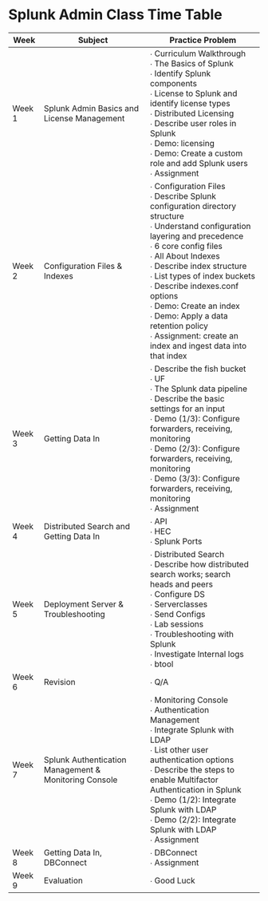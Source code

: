 # Splunk Admin Class Time Table

| Week   | Subject                                               | Practice Problem                                                                                                                                                                                                                                                                                                                                                                                                          |
| ------ | ----------------------------------------------------- | ------------------------------------------------------------------------------------------------------------------------------------------------------------------------------------------------------------------------------------------------------------------------------------------------------------------------------------------------------------------------------------------------------------------------- |
| Week 1 | Splunk Admin Basics and License Management            | ∙ Curriculum Walkthrough<br>∙ The Basics of Splunk<br>∙ Identify Splunk components<br>∙ License to Splunk and identify license types<br>∙ Distributed Licensing<br>∙ Describe user roles in Splunk<br>∙ Demo: licensing<br>∙ Demo: Create a custom role and add Splunk users<br>∙ Assignment                                                                                                                              |
| Week 2 | Configuration Files & Indexes                         | ∙ Configuration Files<br>∙ Describe Splunk configuration directory structure<br>∙ Understand configuration layering and precedence<br>∙ 6 core config files<br>∙ All About Indexes<br>∙ Describe index structure<br>∙ List types of index buckets<br>∙ Describe indexes.conf options<br>∙ Demo: Create an index<br>∙ Demo: Apply a data retention policy<br>∙ Assignment: create an index and ingest data into that index |
| Week 3 | Getting Data In                                       | ∙ Describe the fish bucket<br>∙ UF<br>∙ The Splunk data pipeline<br>∙ Describe the basic settings for an input<br>∙ Demo (1/3): Configure forwarders, receiving, monitoring<br>∙ Demo (2/3): Configure forwarders, receiving, monitoring<br>∙ Demo (3/3): Configure forwarders, receiving, monitoring<br>∙ Assignment                                                                                                     |
| Week 4 | Distributed Search and Getting Data In                | ∙ API<br>∙ HEC<br>∙ Splunk Ports                                                                                                                                                                                                                                                                                                                                                                                          |
| Week 5 | Deployment Server & Troubleshooting                   | ∙ Distributed Search<br>∙ Describe how distributed search works; search heads and peers<br>∙ Configure DS<br>∙ Serverclasses<br>∙ Send Configs<br>∙ Lab sessions<br>∙ Troubleshooting with Splunk<br>∙ Investigate Internal logs<br>∙ btool                                                                                                                                                                               |
| Week 6 | Revision                                              | ∙ Q/A                                                                                                                                                                                                                                                                                                                                                                                                                     |
| Week 7 | Splunk Authentication Management & Monitoring Console | ∙ Monitoring Console<br>∙ Authentication Management<br>∙ Integrate Splunk with LDAP<br>∙ List other user authentication options<br>∙ Describe the steps to enable Multifactor Authentication in Splunk<br>∙ Demo (1/2): Integrate Splunk with LDAP<br>∙ Demo (2/2): Integrate Splunk with LDAP<br>∙ Assignment                                                                                                            |
| Week 8 | Getting Data In, DBConnect                            | ∙ DBConnect<br>∙ Assignment                                                                                                                                                                                                                                                                                                                                                                                               |
| Week 9 | Evaluation                                            | ∙ Good Luck                                                                                                                                                                                                                                                                                                                                                                                                               |

